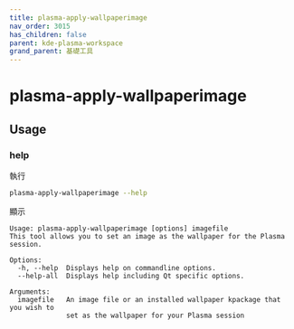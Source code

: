 ```yaml
---
title: plasma-apply-wallpaperimage
nav_order: 3015
has_children: false
parent: kde-plasma-workspace
grand_parent: 基礎工具
---
```



# plasma-apply-wallpaperimage


## Usage

### help

執行

``` sh
plasma-apply-wallpaperimage --help
```

顯示

```
Usage: plasma-apply-wallpaperimage [options] imagefile
This tool allows you to set an image as the wallpaper for the Plasma session.

Options:
  -h, --help  Displays help on commandline options.
  --help-all  Displays help including Qt specific options.

Arguments:
  imagefile   An image file or an installed wallpaper kpackage that you wish to
              set as the wallpaper for your Plasma session
```
